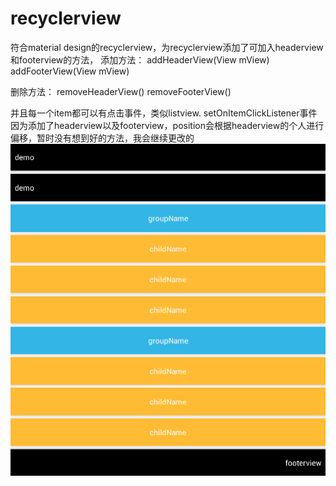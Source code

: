 recyclerview
============

符合material design的recyclerview，为recyclerview添加了可加入headerview和footerview的方法，
添加方法：
addHeaderView(View mView)
addFooterView(View mView)

删除方法：
removeHeaderView()
removeFooterView()

并且每一个item都可以有点击事件，类似listview. setOnItemClickListener事件
因为添加了headerview以及footerview，position会根据headerview的个人进行偏移，暂时没有想到好的方法，我会继续更改的
![show effect chart](sample.png)
